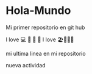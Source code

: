 # Hola-Mundo

Mi primer repositorio en git hub

I love  💻 🍕 🐶 🏀
I love 🏖️🚗🍨🍫

mi ultima linea en mi repositorio

nueva actividad
